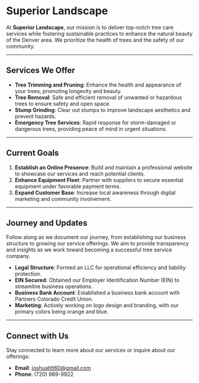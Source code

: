 # Superior Landscape

At **Superior Landscape**, our mission is to deliver top-notch tree care services while fostering sustainable practices to enhance the natural beauty of the Denver area. We prioritize the health of trees and the safety of our community.

---

## Services We Offer

- **Tree Trimming and Pruning**: Enhance the health and appearance of your trees, promoting longevity and beauty.
- **Tree Removal**: Safe and efficient removal of unwanted or hazardous trees to ensure safety and open space.
- **Stump Grinding**: Clear out stumps to improve landscape aesthetics and prevent hazards.
- **Emergency Tree Services**: Rapid response for storm-damaged or dangerous trees, providing peace of mind in urgent situations.

---

## Current Goals

1. **Establish an Online Presence**: Build and maintain a professional website to showcase our services and reach potential clients.
2. **Enhance Equipment Fleet**: Partner with suppliers to secure essential equipment under favorable payment terms.
3. **Expand Customer Base**: Increase local awareness through digital marketing and community involvement.

---

## Journey and Updates

Follow along as we document our journey, from establishing our business structure to growing our service offerings. We aim to provide transparency and insights as we work toward becoming a successful tree service company.

- **Legal Structure**: Formed an LLC for operational efficiency and liability protection.
- **EIN Secured**: Obtained our Employer Identification Number (EIN) to streamline business operations.
- **Business Bank Account**: Established a business bank account with Partners Colorado Credit Union.
- **Marketing**: Actively working on logo design and branding, with our primary colors being orange and blue.

---

## Connect with Us

Stay connected to learn more about our services or inquire about our offerings:

- **Email**: [joshuatitt60@gmail.com](mailto:joshuatitt60@gmail.com)
- **Phone**: (720) 989-9922
